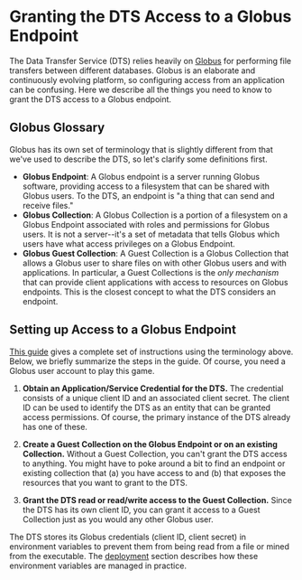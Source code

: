 # Granting the DTS Access to a Globus Endpoint

The Data Transfer Service (DTS) relies heavily on [Globus](https://www.globus.org/)
for performing file transfers between different databases. Globus is an elaborate
and continuously evolving platform, so configuring access from an application
can be confusing. Here we describe all the things you need to know to grant
the DTS access to a Globus endpoint.

## Globus Glossary

Globus has its own set of terminology that is slightly different from that we've
 used to describe the DTS, so let's clarify some definitions first.

* **Globus Endpoint**: A Globus endpoint is a server running Globus software,
  providing access to a filesystem that can be shared with Globus users. To the
  DTS, an endpoint is "a thing that can send and receive files."
* **Globus Collection**: A Globus Collection is a portion of a filesystem on a
  Globus Endpoint associated with roles and permissions for Globus users. It is
  not a server--it's a set of metadata that tells Globus which users have what
  access privileges on a Globus Endpoint.
* **Globus Guest Collection**: A Guest Collection is a Globus Collection that allows
  a Globus user to share files on with other Globus users and with applications.
  In particular, a Guest Collections is the _only mechanism_ that can provide
  client applications with access to resources on Globus endpoints. This is the
  closest concept to what the DTS considers an endpoint.

## Setting up Access to a Globus Endpoint

[This guide](https://docs.globus.org/guides/recipes/automate-with-service-account/)
gives a complete set of instructions using the terminology above. Below, we briefly
summarize the steps in the guide. Of course, you need a Globus user account to play
this game.

1. **Obtain an Application/Service Credential for the DTS.** The credential
   consists of a unique client ID and an associated client secret. The client ID
   can be used to identify the DTS as an entity that can be granted access
   permissions. Of course, the primary instance of the DTS already has one of
   these.

2. **Create a Guest Collection on the Globus Endpoint or on an existing Collection.**
   Without a Guest Collection, you can't grant the DTS access to anything. You might
   have to poke around a bit to find an endpoint or existing collection that (a) you
   have access to and (b) that exposes the resources that you want to grant to the
   DTS.

3. **Grant the DTS read or read/write access to the Guest Collection.** Since
   the DTS has its own client ID, you can grant it access to a Guest Collection
   just as you would any other Globus user.

The DTS stores its Globus credentials (client ID, client secret) in environment
variables to prevent them from being read from a file or mined from the executable.
The [deployment](deployment.md) section describes how these environment variables
are managed in practice.
